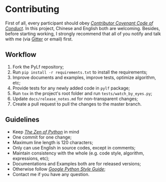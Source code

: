 # Contributing
First of all, every participant should obey [_Contributor Covenant Code of Conduct_](CODE_OF_CONDUCT.md). In this project,
Chinese and English both are welcoming. Besides, before starting working, I strongly recommend that all of you notify
and talk with me (via [Gitter](https://gitter.im/Python-PyLf/PyLf) or email) first.


## Workflow
1. Fork the PyLf repository;
2. Run `pip install -r requirements.txt` to install the requirements;
3. Improve documents and examples, improve tests, optimize algorithm, etc;
4. Provide tests for any newly added code in `pylf` package;
5. Run `tox` in the project's root folder and run `tests/watch_by_eyes.py`;
6. Update `docs/release_notes.md` for non-transparent changes;
7. Create a pull request to pull the changes to the master branch.


## Guidelines
* Keep [_The Zen of Python_](https://www.python.org/dev/peps/pep-0020/#the-zen-of-python) in mind
* One commit for one change;
* Maximum line length is 120 characters;
* Only can use English in source codes, except in comments;
* Maintain consistency with the whole (e.g. code style, algorithm, expressions, etc);
* Documentations and Examples both are for released versions; 
* Otherwise follow [_Google Python Style Guide_](https://github.com/google/styleguide/blob/gh-pages/pyguide.md#google-python-style-guide);
* Contact me if you have any question.
